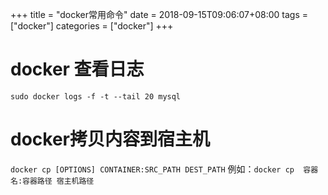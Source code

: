 +++
title = "docker常用命令"
date = 2018-09-15T09:06:07+08:00
tags = ["docker"]
categories = ["docker"]
+++

# docker 查看日志
`sudo docker logs -f -t --tail 20 mysql`

# docker拷贝内容到宿主机
`docker cp [OPTIONS] CONTAINER:SRC_PATH DEST_PATH`
例如：`docker cp  容器名:容器路径 宿主机路径`
